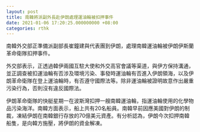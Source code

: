 ```yaml
---
layout: post
title: 南韓將派副外長赴伊朗處理運油輪被扣押事件
date: 2021-01-06 17:20:25.000000000 +08:00
categories: rthk
---
```


南韓外交部正準備派副部長崔鐘建與代表團到伊朗，處理南韓運油輪被伊朗伊斯蘭革命衛隊扣押事件。

外交部表示，正透過韓伊兩國互駐大使和外交高官會議等渠道，與伊方保持溝通，並正調查被扣運油輪有否涉及環境污染、事發時運油輪有否進入伊朗領海，以及伊朗革命衛隊在登上運油輪時，有否遵守國際法等。除非運油輪被證明故意作出嚴重污染行為，否則沒有違反國際法。

伊朗革命衛隊的快艇星期一在波斯灣扣押一艘南韓運油輪，指運油輪使用的化學物品污染海洋。南韓方面表示，船上共有20名船員。南韓早前因應美國對伊朗的制裁，凍結伊朗在南韓銀行存放的70億美元資產。有分析認為，伊朗今次扣押南韓船隻，是向韓方施壓，將伊朗的資金解凍。
